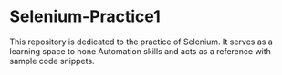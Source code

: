 # Selenium-Practice1
This repository is dedicated to the practice of Selenium. It serves as a learning space to hone Automation skills and acts as a reference with sample code snippets.
